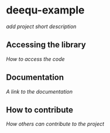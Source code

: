 # deequ-example

*add project short description*

## Accessing the library

*How to access the code*

## Documentation

*A link to the documentation*

## How to contribute

*How others can contribute to the project*
